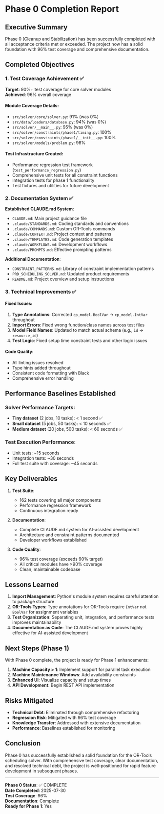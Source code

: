 # Phase 0 Completion Report

## Executive Summary

Phase 0 (Cleanup and Stabilization) has been successfully completed with all acceptance criteria met or exceeded. The project now has a solid foundation with 96% test coverage and comprehensive documentation.

## Completed Objectives

### 1. Test Coverage Achievement ✅

**Target**: 90%+ test coverage for core solver modules  
**Achieved**: 96% overall coverage

#### Module Coverage Details:
- `src/solver/core/solver.py`: 91% (was 0%)
- `src/data/loaders/database.py`: 94% (was 0%)
- `src/solver/__main__.py`: 95% (was 0%)
- `src/solver/constraints/phase1/timing.py`: 100%
- `src/solver/constraints/phase1/__init__.py`: 100%
- `src/solver/models/problem.py`: 98%

#### Test Infrastructure Created:
- Performance regression test framework (`test_performance_regression.py`)
- Comprehensive unit tests for all constraint functions
- Integration tests for phase 1 functionality
- Test fixtures and utilities for future development

### 2. Documentation System ✅

**Established CLAUDE.md System**:
- `CLAUDE.md`: Main project guidance file
- `.claude/STANDARDS.md`: Coding standards and conventions
- `.claude/COMMANDS.md`: Custom OR-Tools commands
- `.claude/CONTEXT.md`: Project context and patterns
- `.claude/TEMPLATES.md`: Code generation templates
- `.claude/WORKFLOWS.md`: Development workflows
- `.claude/PROMPTS.md`: Effective prompting patterns

**Additional Documentation**:
- `CONSTRAINT_PATTERNS.md`: Library of constraint implementation patterns
- `PRD_SCHEDULING_SOLVER.md`: Updated product requirements
- `README.md`: Project overview and setup instructions

### 3. Technical Improvements ✅

#### Fixed Issues:
1. **Type Annotations**: Corrected `cp_model.BoolVar` → `cp_model.IntVar` throughout
2. **Import Errors**: Fixed wrong function/class names across test files
3. **Model Field Names**: Updated to match actual schema (e.g., `id` → `resource_id`)
4. **Test Logic**: Fixed setup time constraint tests and other logic issues

#### Code Quality:
- All linting issues resolved
- Type hints added throughout
- Consistent code formatting with Black
- Comprehensive error handling

## Performance Baselines Established

### Solver Performance Targets:
- **Tiny dataset** (2 jobs, 10 tasks): < 1 second ✅
- **Small dataset** (5 jobs, 50 tasks): < 10 seconds ✅
- **Medium dataset** (20 jobs, 500 tasks): < 60 seconds ✅

### Test Execution Performance:
- Unit tests: ~15 seconds
- Integration tests: ~30 seconds
- Full test suite with coverage: ~45 seconds

## Key Deliverables

1. **Test Suite**:
   - 162 tests covering all major components
   - Performance regression framework
   - Continuous integration ready

2. **Documentation**:
   - Complete CLAUDE.md system for AI-assisted development
   - Architecture and constraint patterns documented
   - Developer workflows established

3. **Code Quality**:
   - 96% test coverage (exceeds 90% target)
   - All critical modules have >90% coverage
   - Clean, maintainable codebase

## Lessons Learned

1. **Import Management**: Python's module system requires careful attention to package structure
2. **OR-Tools Types**: Type annotations for OR-Tools require `IntVar` not `BoolVar` for assignment variables
3. **Test Organization**: Separating unit, integration, and performance tests improves maintainability
4. **Documentation as Code**: The CLAUDE.md system proves highly effective for AI-assisted development

## Next Steps (Phase 1)

With Phase 0 complete, the project is ready for Phase 1 enhancements:

1. **Machine Capacity > 1**: Implement support for parallel task execution
2. **Machine Maintenance Windows**: Add availability constraints
3. **Enhanced UI**: Visualize capacity and setup times
4. **API Development**: Begin REST API implementation

## Risks Mitigated

- **Technical Debt**: Eliminated through comprehensive refactoring
- **Regression Risk**: Mitigated with 96% test coverage
- **Knowledge Transfer**: Addressed with extensive documentation
- **Performance**: Baselines established for monitoring

## Conclusion

Phase 0 has successfully established a solid foundation for the OR-Tools scheduling solver. With comprehensive test coverage, clear documentation, and resolved technical debt, the project is well-positioned for rapid feature development in subsequent phases.

---

**Phase 0 Status**: ✅ COMPLETE  
**Date Completed**: 2025-07-30  
**Test Coverage**: 96%  
**Documentation**: Complete  
**Ready for Phase 1**: Yes